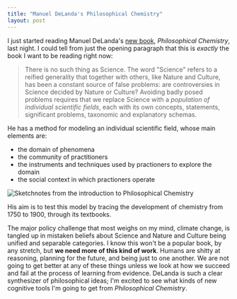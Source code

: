 ```yaml
---
title: "Manuel DeLanda's Philosophical Chemistry"
layout: post
---
```


I just started reading Manuel DeLanda's [new book][1], _Philosophical Chemistry_, last night. I could tell from just the opening paragraph that this is _exactly_ the book I want to be reading right now:

> There is no such thing as Science. The word "Science" refers to a reified generality that together with others, like Nature and Culture, has been a constant source of false problems: are controversies in Science decided by Nature or Culture? Avoiding badly posed problems requires that we replace Science with a _population of individual scientific fields_, each with its own concepts, statements, significant problems, taxonomic and explanatory schemas.

He has a method for modeling an individual scientific field, whose main elements are:

- the domain of phenomena
- the community of practitioners
- the instruments and techniques used by practioners to explore the domain
- the social context in which practioners operate

![Sketchnotes from the introduction to _Philosophical Chemistry_](/content/images/2015/11/delanda_sketchnotes.jpeg)

His aim is to test this model by tracing the development of chemistry from 1750 to 1900, through its textbooks.

The major policy challenge that most weighs on my mind, climate change, is tangled up in mistaken beliefs about Science and Nature and Culture being unified and separable categories. I know this won't be a popular book, by any stretch, but **we need more of this kind of work**. Humans are shitty at reasoning, planning for the future, and being just to one another. We are not going to get better at any of these things unless we look at how we succeed and fail at the process of learning from evidence. DeLanda is such a clear synthesizer of philosophical ideas; I'm excited to see what kinds of new cognitive tools I'm going to get from _Philosophical Chemistry_.

[1]: http://www.bloomsbury.com/us/philosophical-chemistry-9781472591845/
